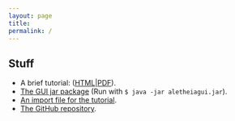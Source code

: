 ```yaml
---
layout: page
title: 
permalink: /
---
```


## Stuff
* A brief tutorial: ([HTML](tutorial/tutorial.xhtml)\|[PDF](https://dl.dropboxusercontent.com/u/49511540/Aletheia/tutorial.pdf)).
* [The GUI jar package](https://dl.dropboxusercontent.com/u/49511540/Aletheia/aletheiagui.jar) (Run with `$ java -jar aletheiagui.jar`).
* [An import file for the tutorial](https://dl.dropboxusercontent.com/u/49511540/Aletheia/tutorial.ale).
* [The GitHub repository](https://github.com/quimtestar/Aletheia).

